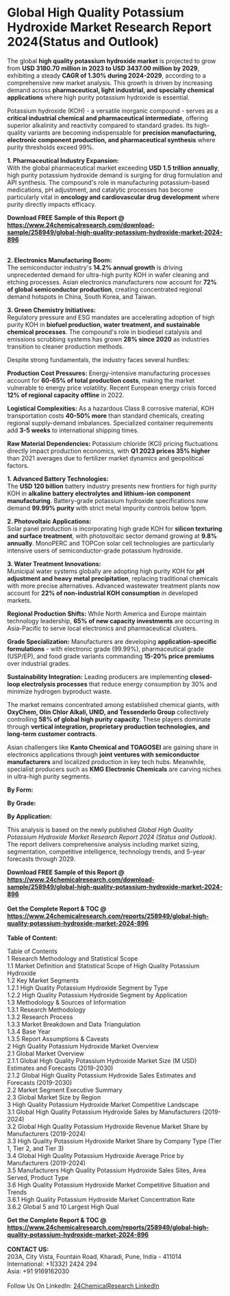 <h1>Global High Quality Potassium Hydroxide Market Research Report 2024(Status and Outlook)</h1><p>The global <strong>high quality potassium hydroxide market</strong> is projected to grow from <strong>USD 3180.70 million in 2023 to USD 3437.00 million by 2029</strong>, exhibiting a steady <strong>CAGR of 1.30% during 2024-2029</strong>, according to a comprehensive new market analysis. This growth is driven by increasing demand across <strong>pharmaceutical, light industrial, and specialty chemical applications</strong> where high purity potassium hydroxide is essential.</p><p>Potassium hydroxide (KOH) - a versatile inorganic compound - serves as a <strong>critical industrial chemical and pharmaceutical intermediate</strong>, offering superior alkalinity and reactivity compared to standard grades. Its high-quality variants are becoming indispensable for <strong>precision manufacturing, electronic component production, and pharmaceutical synthesis</strong> where purity thresholds exceed 99%.</p><p><strong>1. Pharmaceutical Industry Expansion:</strong><br>
With the global pharmaceutical market exceeding <strong>USD 1.5 trillion annually</strong>, high purity potassium hydroxide demand is surging for drug formulation and API synthesis. The compound's role in manufacturing potassium-based medications, pH adjustment, and catalytic processes has become particularly vital in <strong>oncology and cardiovascular drug development</strong> where purity directly impacts efficacy.</p><div><b>Download FREE Sample of this Report @ 
            <a href="https://www.24chemicalresearch.com/download-sample/258949/global-high-quality-potassium-hydroxide-market-2024-896">
            https://www.24chemicalresearch.com/download-sample/258949/global-high-quality-potassium-hydroxide-market-2024-896</a></b></div><br><p><strong>2. Electronics Manufacturing Boom:</strong><br>
The semiconductor industry's <strong>14.2% annual growth</strong> is driving unprecedented demand for ultra-high purity KOH in wafer cleaning and etching processes. Asian electronics manufacturers now account for <strong>72% of global semiconductor production</strong>, creating concentrated regional demand hotspots in China, South Korea, and Taiwan.</p><p><strong>3. Green Chemistry Initiatives:</strong><br>
Regulatory pressure and ESG mandates are accelerating adoption of high purity KOH in <strong>biofuel production, water treatment, and sustainable chemical processes</strong>. The compound's role in biodiesel catalysis and emissions scrubbing systems has grown <strong>28% since 2020</strong> as industries transition to cleaner production methods.</p><p>Despite strong fundamentals, the industry faces several hurdles:</p><p><strong>Production Cost Pressures:</strong> Energy-intensive manufacturing processes account for <strong>60-65% of total production costs</strong>, making the market vulnerable to energy price volatility. Recent European energy crisis forced <strong>12% of regional capacity offline</strong> in 2022.</p><p><strong>Logistical Complexities:</strong> As a hazardous Class 8 corrosive material, KOH transportation costs <strong>40-50% more</strong> than standard chemicals, creating regional supply-demand imbalances. Specialized container requirements add <strong>3-5 weeks</strong> to international shipping times.</p><p><strong>Raw Material Dependencies:</strong> Potassium chloride (KCl) pricing fluctuations directly impact production economics, with <strong>Q1 2023 prices 35% higher</strong> than 2021 averages due to fertilizer market dynamics and geopolitical factors.</p><p><strong>1. Advanced Battery Technologies:</strong><br>
The <strong>USD 120 billion</strong> battery industry presents new frontiers for high purity KOH in <strong>alkaline battery electrolytes and lithium-ion component manufacturing</strong>. Battery-grade potassium hydroxide specifications now demand <strong>99.99% purity</strong> with strict metal impurity controls below 1ppm.</p><p><strong>2. Photovoltaic Applications:</strong><br>
Solar panel production is incorporating high grade KOH for <strong>silicon texturing and surface treatment</strong>, with photovoltaic sector demand growing at <strong>9.8% annually</strong>. MonoPERC and TOPCon solar cell technologies are particularly intensive users of semiconductor-grade potassium hydroxide.</p><p><strong>3. Water Treatment Innovations:</strong><br>
Municipal water systems globally are adopting high purity KOH for <strong>pH adjustment and heavy metal precipitation</strong>, replacing traditional chemicals with more precise alternatives. Advanced wastewater treatment plants now account for <strong>22% of non-industrial KOH consumption</strong> in developed markets.</p><p><strong>Regional Production Shifts:</strong> While North America and Europe maintain technology leadership, <strong>65% of new capacity investments</strong> are occurring in Asia-Pacific to serve local electronics and pharmaceutical clusters.</p><p><strong>Grade Specialization:</strong> Manufacturers are developing <strong>application-specific formulations</strong> - with electronic grade (99.99%), pharmaceutical grade (USP/EP), and food grade variants commanding <strong>15-20% price premiums</strong> over industrial grades.</p><p><strong>Sustainability Integration:</strong> Leading producers are implementing <strong>closed-loop electrolysis processes</strong> that reduce energy consumption by 30% and minimize hydrogen byproduct waste.</p><p>The market remains concentrated among established chemical giants, with <strong>OxyChem, Olin Chlor Alkali, UNID, and Tessenderlo Group</strong> collectively controlling <strong>58% of global high purity capacity</strong>. These players dominate through <strong>vertical integration, proprietary production technologies, and long-term customer contracts</strong>.</p><p>Asian challengers like <strong>Kanto Chemical and TOAGOSEI</strong> are gaining share in electronics applications through <strong>joint ventures with semiconductor manufacturers</strong> and localized production in key tech hubs. Meanwhile, specialist producers such as <strong>KMG Electronic Chemicals</strong> are carving niches in ultra-high purity segments.</p><p><strong>By Form:</strong></p><p><strong>By Grade:</strong></p><p><strong>By Application:</strong></p><p>This analysis is based on the newly published <em>Global High Quality Potassium Hydroxide Market Research Report 2024 (Status and Outlook)</em>. The report delivers comprehensive analysis including market sizing, segmentation, competitive intelligence, technology trends, and 5-year forecasts through 2029.</p><div><b>Download FREE Sample of this Report @ 
            <a href="https://www.24chemicalresearch.com/download-sample/258949/global-high-quality-potassium-hydroxide-market-2024-896">
            https://www.24chemicalresearch.com/download-sample/258949/global-high-quality-potassium-hydroxide-market-2024-896</a></b></div><br><div><b>Get the Complete Report & TOC @ 
            <a href="https://www.24chemicalresearch.com/reports/258949/global-high-quality-potassium-hydroxide-market-2024-896">
            https://www.24chemicalresearch.com/reports/258949/global-high-quality-potassium-hydroxide-market-2024-896</a></b></div><br>
            <b>Table of Content:</b><p>Table of Contents<br />
1 Research Methodology and Statistical Scope<br />
1.1 Market Definition and Statistical Scope of High Quality Potassium Hydroxide<br />
1.2 Key Market Segments<br />
1.2.1 High Quality Potassium Hydroxide Segment by Type<br />
1.2.2 High Quality Potassium Hydroxide Segment by Application<br />
1.3 Methodology & Sources of Information<br />
1.3.1 Research Methodology<br />
1.3.2 Research Process<br />
1.3.3 Market Breakdown and Data Triangulation<br />
1.3.4 Base Year<br />
1.3.5 Report Assumptions & Caveats<br />
2 High Quality Potassium Hydroxide Market Overview<br />
2.1 Global Market Overview<br />
2.1.1 Global High Quality Potassium Hydroxide Market Size (M USD) Estimates and Forecasts (2019-2030)<br />
2.1.2 Global High Quality Potassium Hydroxide Sales Estimates and Forecasts (2019-2030)<br />
2.2 Market Segment Executive Summary<br />
2.3 Global Market Size by Region<br />
3 High Quality Potassium Hydroxide Market Competitive Landscape<br />
3.1 Global High Quality Potassium Hydroxide Sales by Manufacturers (2019-2024)<br />
3.2 Global High Quality Potassium Hydroxide Revenue Market Share by Manufacturers (2019-2024)<br />
3.3 High Quality Potassium Hydroxide Market Share by Company Type (Tier 1, Tier 2, and Tier 3)<br />
3.4 Global High Quality Potassium Hydroxide Average Price by Manufacturers (2019-2024)<br />
3.5 Manufacturers High Quality Potassium Hydroxide Sales Sites, Area Served, Product Type<br />
3.6 High Quality Potassium Hydroxide Market Competitive Situation and Trends<br />
3.6.1 High Quality Potassium Hydroxide Market Concentration Rate<br />
3.6.2 Global 5 and 10 Largest High Qual</p><div><b>Get the Complete Report & TOC @ 
            <a href="https://www.24chemicalresearch.com/reports/258949/global-high-quality-potassium-hydroxide-market-2024-896">
            https://www.24chemicalresearch.com/reports/258949/global-high-quality-potassium-hydroxide-market-2024-896</a></b></div><br><b>CONTACT US:</b><br>
            203A, City Vista, Fountain Road, Kharadi, Pune, India - 411014<br>
            International: +1(332) 2424 294<br>
            Asia: +91 9169162030 <br><br>
            Follow Us On LinkedIn: <a href="https://www.linkedin.com/company/24chemicalresearch/">24ChemicalResearch LinkedIn</a>